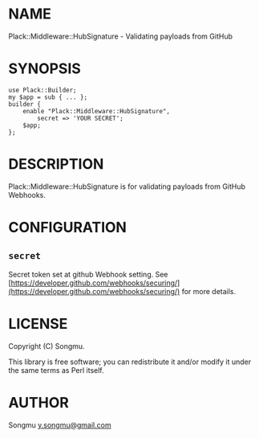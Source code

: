 # NAME

Plack::Middleware::HubSignature - Validating payloads from GitHub

# SYNOPSIS

    use Plack::Builder;
    my $app = sub { ... };
    builder {
        enable "Plack::Middleware::HubSignature",
            secret => 'YOUR SECRET';
        $app;
    };

# DESCRIPTION

Plack::Middleware::HubSignature is for validating payloads from GitHub Webhooks.

# CONFIGURATION

## `secret`

Secret token set at github Webhook setting. See [https://developer.github.com/webhooks/securing/](https://developer.github.com/webhooks/securing/) for more details.

# LICENSE

Copyright (C) Songmu.

This library is free software; you can redistribute it and/or modify
it under the same terms as Perl itself.

# AUTHOR

Songmu <y.songmu@gmail.com>
